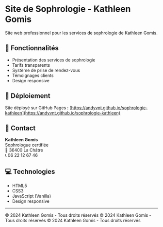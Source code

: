 # Site de Sophrologie - Kathleen Gomis

Site web professionnel pour les services de sophrologie de Kathleen Gomis.

## 🌟 Fonctionnalités

- Présentation des services de sophrologie
- Tarifs transparents
- Système de prise de rendez-vous
- Témoignages clients
- Design responsive

## 🚀 Déploiement

Site déployé sur GitHub Pages : [https://andyvnt.github.io/sophrologie-kathleen](https://andyvnt.github.io/sophrologie-kathleen)

## 📧 Contact

**Kathleen Gomis**  
Sophrologue certifiée  
📍 36400 La Châtre  
📞 06 22 12 67 46

## 💻 Technologies

- HTML5
- CSS3
- JavaScript (Vanilla)
- Design responsive

---
© 2024 Kathleen Gomis - Tous droits réservés
© 2024 Kathleen Gomis - Tous droits réservés
© 2024 Kathleen Gomis - Tous droits réservés
